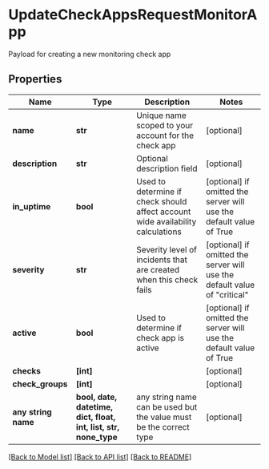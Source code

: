 # UpdateCheckAppsRequestMonitorApp

Payload for creating a new monitoring check app

## Properties
Name | Type | Description | Notes
------------ | ------------- | ------------- | -------------
**name** | **str** | Unique name scoped to your account for the check app | [optional] 
**description** | **str** | Optional description field | [optional] 
**in_uptime** | **bool** | Used to determine if check should affect account wide availability calculations | [optional]  if omitted the server will use the default value of True
**severity** | **str** | Severity level of incidents that are created when this check fails | [optional]  if omitted the server will use the default value of "critical"
**active** | **bool** | Used to determine if check app is active | [optional]  if omitted the server will use the default value of True
**checks** | **[int]** |  | [optional] 
**check_groups** | **[int]** |  | [optional] 
**any string name** | **bool, date, datetime, dict, float, int, list, str, none_type** | any string name can be used but the value must be the correct type | [optional]

[[Back to Model list]](../README.md#documentation-for-models) [[Back to API list]](../README.md#documentation-for-api-endpoints) [[Back to README]](../README.md)


